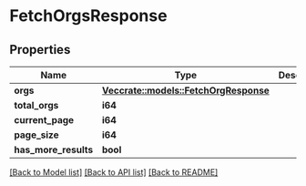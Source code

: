 # FetchOrgsResponse

## Properties

Name | Type | Description | Notes
------------ | ------------- | ------------- | -------------
**orgs** | [**Vec<crate::models::FetchOrgResponse>**](FetchOrgResponse.md) |  | 
**total_orgs** | **i64** |  | 
**current_page** | **i64** |  | 
**page_size** | **i64** |  | 
**has_more_results** | **bool** |  | 

[[Back to Model list]](../README.md#documentation-for-models) [[Back to API list]](../README.md#documentation-for-api-endpoints) [[Back to README]](../README.md)


